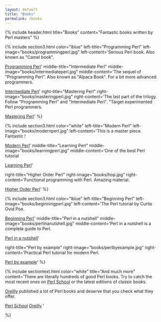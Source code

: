 ```yaml
---
layout: default
title: "Books"
permalink: /books
---
```


{% include header.html 
   title="Books" 
   content="Fantastic books written by Perl masters"
%}

{% include section3.html 
   color="lblue"
   left-title="Programming Perl"
   left-image="books/programmingperl.jpg"
   left-content='Serious Perl book. Also known as "Camel book".

[Programming Perl](https://www.programmingperl.org/)'
   middle-title="Intermediate Perl"
   middle-image="books/intermediateperl.jpg"
   middle-content='The sequel of "Programming Perl". Also known as "Alpaca Book". For a bit more advanced programmers.

[Intermediate Perl](https://www.intermediateperl.com/)'
   right-title="Mastering Perl"
   right-image="books/masteringperl.jpg"
   right-content='The last part of the trilogy. Follow "Programming Perl" and "Intermediate Perl". "Target experimented Perl programmers.

[Mastering Perl](https://www.masteringperl.org/)'
%}

{% include section3.html 
   color="white"
   left-title="Modern Perl"
   left-image="books/modernperl.jpg"
   left-content='This is a master piece. Fantastic !

[Modern Perl](http://modernperlbooks.com/)'
   middle-title="Learning Perl"
   middle-image="books/learningperl.jpg"
   middle-content='One of the best Perl tutorial

[Learning Perl](https://www.learning-perl.com/)'

   right-title="Higher Order Perl"
   right-image="books/hop.jpg"
   right-content='Functional programming with Perl. Amazing material.

[Higher Order Perl](https://hop.perl.plover.com/)'
%}

{% include section3.html 
   color="lblue"
   left-title="Beginning Perl"
   left-image="books/beginningperl.jpg"
   left-content='The Perl tutorial by Curtis Ovid Poe. 

[Beginning Perl](https://www.eyrolles.com/Informatique/Livre/beginning-perl-9781118013847/)'
   middle-title="Perl in a nutshell"
   middle-image="books/perlinanutshell.jpg"
   middle-content='Perl in a nutshell is a complete guide to Perl.

[Perl in a nutshell](https://www.oreilly.com/library/view/perl-in-a/0596002416/)'

   right-title="Perl by example"
   right-image="books/perlbyexample.jpg"
   right-content='Practical Perl tutorial for modern Perl.

[Perl by example](https://www.pearson.com.au/9780133760811)'
%}

{% include sectiontext.html 
   color="white"
   title="And much more"
   content='There are literally hundreds of good Perl books. Try to catch the most recent ones on [Perl School](https://perlschool.com/) or the latest editions of classic books. 


[Oreilly](https://www.oreilly.com/) published a lot of Perl books and deserve that you check what they offer.

<a class="button button-secondary" href="https://perlschool.com/">Perl School</a>
<a class="button button-secondary" href="https://www.oreilly.com/">Oreilly</a>
'

%}



     

